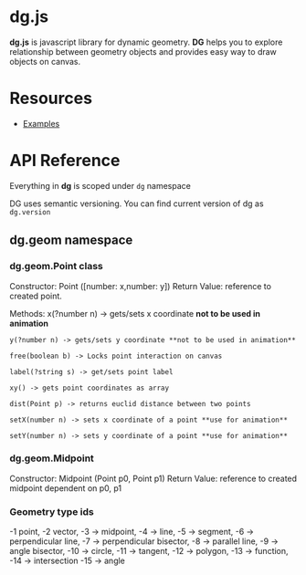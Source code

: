 # dg.js
**dg.js** is javascript library for dynamic geometry. **DG** helps you to explore relationship between 
geometry objects and provides easy way to draw objects on canvas. 

# Resources

- [Examples](http://)

# API Reference

Everything in **dg** is scoped under `dg` namespace

DG uses semantic versioning. You can find current version of dg as `dg.version`

## dg.geom namespace

### dg.geom.Point class

Constructor: Point ([number: x,number: y])
Return Value: reference to created point.

Methods:
	x(?number n) -> gets/sets x coordinate **not to be used in animation**
	
	y(?number n) -> gets/sets y coordinate **not to be used in animation**
	
	free(boolean b) -> Locks point interaction on canvas
	
	label(?string s) -> get/sets point label
	
	xy() -> gets point coordinates as array
	
	dist(Point p) -> returns euclid distance between two points
	
	setX(number n) -> sets x coordinate of a point **use for animation**
	
	setY(number n) -> sets y coordinate of a point **use for animation**
	

### dg.geom.Midpoint

Constructor: Midpoint (Point p0, Point p1)
Return Value: reference to created midpoint dependent on p0, p1

### Geometry type ids
-1 point, 
-2 vector,
-3 -> midpoint,
-4 -> line,
-5 -> segment,
-6 -> perpendicular line,
-7 -> perpendicular bisector,
-8 -> parallel line,
-9 -> angle bisector,
-10 -> circle,
-11 -> tangent,
-12 -> polygon,
-13 -> function,
-14 -> intersection
-15 -> angle
